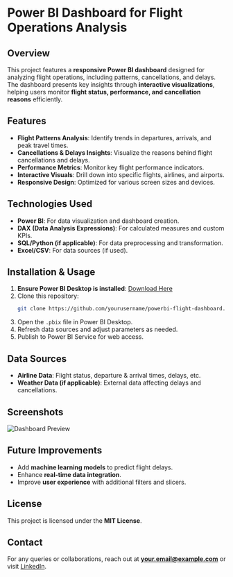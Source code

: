 # Power BI Dashboard for Flight Operations Analysis

## Overview
This project features a **responsive Power BI dashboard** designed for analyzing flight operations, including patterns, cancellations, and delays. The dashboard presents key insights through **interactive visualizations**, helping users monitor **flight status, performance, and cancellation reasons** efficiently.

## Features
- **Flight Patterns Analysis**: Identify trends in departures, arrivals, and peak travel times.
- **Cancellations & Delays Insights**: Visualize the reasons behind flight cancellations and delays.
- **Performance Metrics**: Monitor key flight performance indicators.
- **Interactive Visuals**: Drill down into specific flights, airlines, and airports.
- **Responsive Design**: Optimized for various screen sizes and devices.

## Technologies Used
- **Power BI**: For data visualization and dashboard creation.
- **DAX (Data Analysis Expressions)**: For calculated measures and custom KPIs.
- **SQL/Python (if applicable)**: For data preprocessing and transformation.
- **Excel/CSV**: For data sources (if used).

## Installation & Usage
1. **Ensure Power BI Desktop is installed**: [Download Here](https://powerbi.microsoft.com/)
2. Clone this repository:
   ```sh
   git clone https://github.com/yourusername/powerbi-flight-dashboard.git
   ```
3. Open the `.pbix` file in Power BI Desktop.
4. Refresh data sources and adjust parameters as needed.
5. Publish to Power BI Service for web access.

## Data Sources
- **Airline Data**: Flight status, departure & arrival times, delays, etc.
- **Weather Data (if applicable)**: External data affecting delays and cancellations.

## Screenshots
![Dashboard Preview](path_to_screenshot.png)

## Future Improvements
- Add **machine learning models** to predict flight delays.
- Enhance **real-time data integration**.
- Improve **user experience** with additional filters and slicers.

## License
This project is licensed under the **MIT License**.

## Contact
For any queries or collaborations, reach out at **your.email@example.com** or visit [LinkedIn](https://linkedin.com/in/yourprofile).

